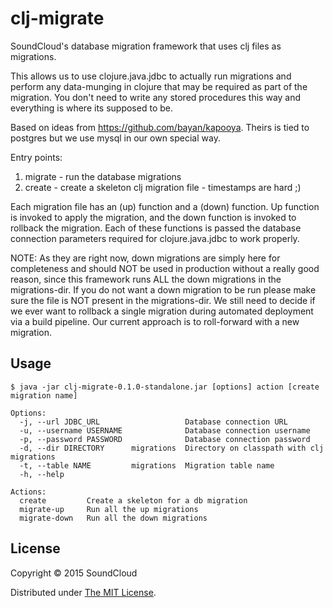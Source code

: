 # clj-migrate

SoundCloud's database migration framework that uses clj files as migrations.

This allows us to use clojure.java.jdbc to actually run migrations and perform
any data-munging in clojure that may be required as part of the migration. You
don't need to write any stored procedures this way and everything is where its
supposed to be.

Based on ideas from https://github.com/bayan/kapooya. Theirs is tied to postgres
but we use mysql in our own special way.

Entry points:

1. migrate - run the database migrations
2. create  - create a skeleton clj migration file - timestamps are hard ;)

Each migration file has an (up) function and a (down) function. Up function is
invoked to apply the migration, and the down function is invoked to rollback
the migration. Each of these functions is passed the database connection
parameters required for clojure.java.jdbc to work properly.

NOTE: As they are right now, down migrations are simply here for completeness
and should NOT be used in production without a really good reason, since this
framework runs ALL the down migrations in the migrations-dir. If you do not
want a down migration to be run please make sure the file is NOT present in
the migrations-dir. We still need to decide if we ever want to rollback a
single migration during automated deployment via a build pipeline. Our
current approach is to roll-forward with a new migration.

## Usage

    $ java -jar clj-migrate-0.1.0-standalone.jar [options] action [create migration name]

    Options:
      -j, --url JDBC_URL                   Database connection URL
      -u, --username USERNAME              Database connection username
      -p, --password PASSWORD              Database connection password
      -d, --dir DIRECTORY      migrations  Directory on classpath with clj migrations
      -t, --table NAME         migrations  Migration table name
      -h, --help

    Actions:
      create         Create a skeleton for a db migration
      migrate-up     Run all the up migrations
      migrate-down   Run all the down migrations

## License

Copyright © 2015 SoundCloud

Distributed under [The MIT License](http://opensource.org/licenses/mit-license.php).
